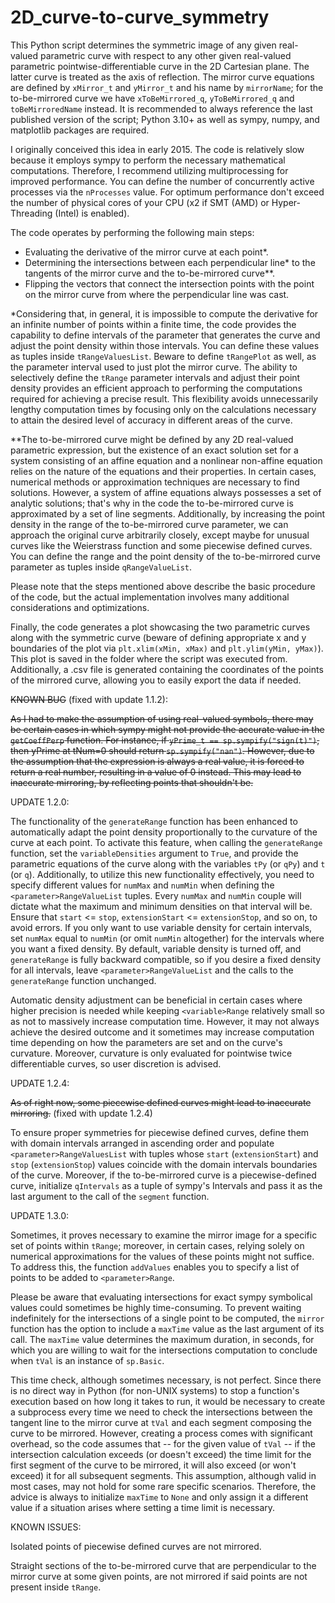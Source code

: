 # 2D_curve-to-curve_symmetry
This Python script determines the symmetric image of any given real-valued parametric curve with respect to any other given real-valued parametric pointwise-differentiable curve in the 2D Cartesian plane. The latter curve is treated as the axis of reflection. The mirror curve equations are defined by ```xMirror_t``` and ```yMirror_t``` and his name by ```mirrorName```; for the to-be-mirrored curve we have ```xToBeMirrored_q```, ```yToBeMirrored_q``` and ```toBeMirroredName``` instead. It is recommended to always reference the last published version of the script; Python 3.10+ as well as sympy, numpy, and matplotlib packages are required.

I originally conceived this idea in early 2015. The code is relatively slow because it employs sympy to perform the necessary mathematical computations. Therefore, I recommend utilizing multiprocessing for improved performance. You can define the number of concurrently active processes via the ```nProcesses``` value. For optimum performance don't exceed the number of physical cores of your CPU (x2 if SMT (AMD) or Hyper-Threading (Intel) is enabled).

The code operates by performing the following main steps:

 - Evaluating the derivative of the mirror curve at each point*.
 - Determining the intersections between each perpendicular line* to the tangents of the mirror curve and the to-be-mirrored curve**.
 - Flipping the vectors that connect the intersection points with the point on the mirror curve from where the perpendicular line was cast.

*Considering that, in general, it is impossible to compute the derivative for an infinite number of points within a finite time, the code provides the capability to define intervals of the parameter that generates the curve and adjust the point density within those intervals. You can define these values as tuples inside ```tRangeValuesList```. Beware to define ```tRangePlot``` as well, as the parameter interval used to just plot the mirror curve. The ability to selectively define the ```tRange``` parameter intervals and adjust their point density provides an efficient approach to performing the computations required for achieving a precise result. This flexibility avoids unnecessarily lengthy computation times by focusing only on the calculations necessary to attain the desired level of accuracy in different areas of the curve.

**The to-be-mirrored curve might be defined by any 2D real-valued parametric expression, but the existence of an exact solution set for a system consisting of an affine equation and a nonlinear non-affine equation relies on the nature of the equations and their properties. In certain cases, numerical methods or approximation techniques are necessary to find solutions. However, a system of affine equations always possesses a set of analytic solutions; that's why in the code the to-be-mirrored curve is approximated by a set of line segments. Additionally, by increasing the point density in the range of the to-be-mirrored curve parameter, we can approach the original curve arbitrarily closely, except maybe for unusual curves like the Weierstrass function and some piecewise defined curves. You can define the range and the point density of the to-be-mirrored curve parameter as tuples inside ```qRangeValueList```.

Please note that the steps mentioned above describe the basic procedure of the code, but the actual implementation involves many additional considerations and optimizations.

Finally, the code generates a plot showcasing the two parametric curves along with the symmetric curve (beware of defining appropriate x and y boundaries of the plot via ```plt.xlim(xMin, xMax)``` and ```plt.ylim(yMin, yMax)```). This plot is saved in the folder where the script was executed from. Additionally, a .csv file is generated containing the coordinates of the points of the mirrored curve, allowing you to easily export the data if needed.


~~KNOWN BUG~~ (fixed with update 1.1.2):

~~As I had to make the assumption of using real-valued symbols, there may be certain cases in which sympy might not provide the accurate value in the ```getCoeffPerp``` function. For instance, if ```yPrime_t == sp.sympify("sign(t)")```, then yPrime at tNum=0 should return ```sp.sympify("nan")```. However, due to the assumption that the expression is always a real value, it is forced to return a real number, resulting in a value of 0 instead. This may lead to inaccurate mirroring, by reflecting points that shouldn't be.~~

UPDATE 1.2.0:

The functionality of the ```generateRange``` function has been enhanced to automatically adapt the point density proportionally to the curvature of the curve at each point. To activate this feature, when calling the ```generateRange``` function, set the ```variableDensities``` argument to ```True```, and provide the parametric equations of the curve along with the variables ```tPy``` (or ```qPy```) and ```t``` (or ```q```). Additionally, to utilize this new functionality effectively, you need to specify different values for ```numMax``` and ```numMin``` when defining the ```<parameter>RangeValueList``` tuples. Every ```numMax``` and ```numMin``` couple will dictate what the maximum and minimum densities on that interval will be. Ensure that ```start``` <= ```stop```, ```extensionStart``` <= ```extensionStop```, and so on, to avoid errors. If you only want to use variable density for certain intervals, set ```numMax``` equal to ```numMin``` (or omit ```numMin``` altogether) for the intervals where you want a fixed density. By default, variable density is turned off, and ```generateRange``` is fully backward compatible, so if you desire a fixed density for all intervals, leave ```<parameter>RangeValueList``` and the calls to the ```generateRange``` function unchanged.

Automatic density adjustment can be beneficial in certain cases where higher precision is needed while keeping ```<variable>Range``` relatively small so as not to massively increase computation time. However, it may not always achieve the desired outcome and it sometimes may increase computation time depending on how the parameters are set and on the curve's curvature. Moreover, curvature is only evaluated for pointwise twice differentiable curves, so user discretion is advised.


UPDATE 1.2.4:

~~As of right now, some piecewise defined curves might lead to inaccurate mirroring.~~ (fixed with update 1.2.4)

To ensure proper symmetries for piecewise defined curves, define them with domain intervals arranged in ascending order and populate ```<parameter>RangeValuesList``` with tuples whose ```start``` (```extensionStart```) and ```stop``` (```extensionStop```) values coincide with the domain intervals boundaries of the curve. Moreover, if the to-be-mirrored curve is a piecewise-defined curve, initialize ```qIntervals``` as a tuple of sympy's Intervals and pass it as the last argument to the call of the ```segment``` function.

UPDATE 1.3.0:

Sometimes, it proves necessary to examine the mirror image for a specific set of points within ```tRange```; moreover, in certain cases, relying solely on numerical approximations for the values of these points might not suffice. To address this, the function ```addValues``` enables you to specify a list of points to be added to ```<parameter>Range```.

Please be aware that evaluating intersections for exact sympy symbolical values could sometimes be highly time-consuming. To prevent waiting indefinitely for the intersections of a single point to be computed, the ```mirror``` function has the option to include a ```maxTime``` value as the last argument of its call. The ```maxTime``` value determines the maximum duration, in seconds, for which you are willing to wait for the intersections computation to conclude when ```tVal``` is an instance of ```sp.Basic```.

This time check, although sometimes necessary, is not perfect. Since there is no direct way in Python (for non-UNIX systems) to stop a function's execution based on how long it takes to run, it would be necessary to create a subprocess every time we need to check the intersections between the tangent line to the mirror curve at ```tVal``` and each segment composing the curve to be mirrored. However, creating a process comes with significant overhead, so the code assumes that -- for the given value of ```tVal``` -- if the intersection calculation exceeds (or doesn't exceed) the time limit for the first segment of the curve to be mirrored, it will also exceed (or won't exceed) it for all subsequent segments. This assumption, although valid in most cases, may not hold for some rare specific scenarios. Therefore, the advice is always to initialize ```maxTime``` to ```None``` and only assign it a different value if a situation arises where setting a time limit is necessary.

KNOWN ISSUES:

Isolated points of piecewise defined curves are not mirrored.

Straight sections of the to-be-mirrored curve that are perpendicular to the mirror curve at some given points, are not mirrored if said points are not present inside ```tRange```.
